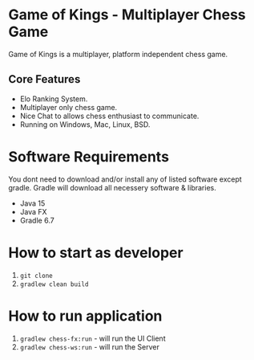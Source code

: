 # Game of Kings - Multiplayer Chess Game
Game of Kings is a multiplayer, platform independent chess game.

## Core Features

* Elo Ranking System.
* Multiplayer only chess game.
* Nice Chat to allows chess enthusiast to communicate.
* Running on Windows, Mac, Linux, BSD.

# Software Requirements
You dont need to download and/or install any of listed software except gradle. Gradle will download all necessery software & libraries.

* Java 15
* Java FX
* Gradle 6.7

# How to start as developer

1. ``git clone``
2. ``gradlew clean build``

# How to run application

1. ``gradlew chess-fx:run`` - will run the UI Client
2. ``gradlew chess-ws:run`` - will run the Server

